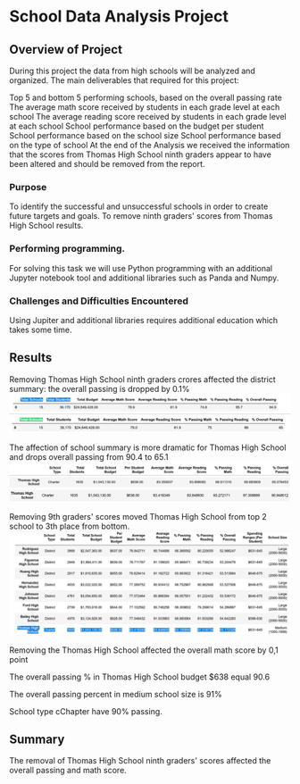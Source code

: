 # School Data Analysis Project

## Overview of Project
During this project the data from high schools will be analyzed and organized. The main deliverables that required for this project:

  Top 5 and bottom 5 performing schools, based on the overall passing rate
  The average math score received by students in each grade level at each school
  The average reading score received by students in each grade level at each school
  School performance based on the budget per student
  School performance based on the school size
  School performance based on the type of school
At the end of the Analysis we received the information that the scores from Thomas High School ninth graders appear to have been altered and should be removed from the report.


### Purpose
To identify the successful and unsuccessful schools in order to create future targets and goals. To remove ninth graders' scores from Thomas High School results.

### Performing programming.
For solving this task we will use Python programming with an additional Jupyter notebook tool and additional libraries such as Panda and Numpy.


### Challenges and Difficulties Encountered
Using Jupiter and additional libraries requires additional education which takes some time.

## Results
Removing Thomas High School ninth graders crores affected the district summary:  the overall passing is dropped by 0.1%
![](Resources/District_sum_A.png)
![](Resources/District_sum_B.png)

The affection of school summary is more dramatic for Thomas High School     and drops overall passing from 90.4 to 65.1
![](Resources/sc_sum_head.png)
![](Resources/Sc_sum_a.png)
![](Resources/Sc_sum_b.png)

Removing 9th graders' scores moved Thomas High School from top 2 school to 3th place from bottom.
![](Resources/bottom5.png)

Removing the Thomas High School affected the overall math score by 0,1 point

The overall passing % in  Thomas High School budget $638 equal 90.6

The overall passing percent in medium school size is 91%

School type cChapter have 90% passing.

## Summary
The removal of Thomas High School ninth graders' scores affected the overall passing and math score.
